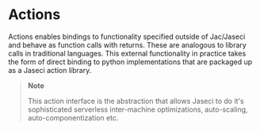 # Actions

Actions enables bindings to functionality specified outside of Jac/Jaseci and behave as function
calls with returns. These are analogous to library calls in traditional languages. This external
functionality in practice takes the form of direct binding to python implementations that are
packaged up as a Jaseci action library.

> **Note**
>
> This action interface is the abstraction that allows Jaseci to do it's sophisticated serverless inter-machine optimizations, auto-scaling, auto-componentization etc.

